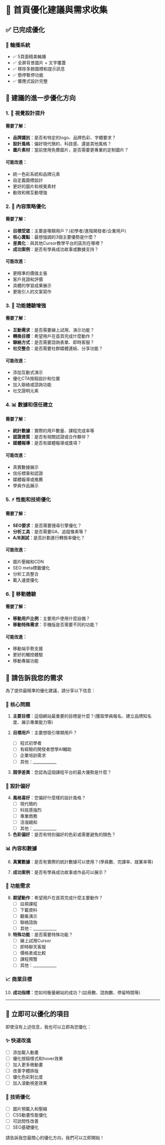 # 🚀 首頁優化建議與需求收集

## ✅ 已完成優化

### 🎠 輪播系統
- ✅ 5頁面精美輪播
- ✅ 全屏背景圖片 + 文字覆蓋
- ✅ 移除多餘圖標和提示訊息
- ✅ 懸停暫停功能
- ✅ 響應式設計完整

## 🎯 建議的進一步優化方向

### 1. 🎨 **視覺設計提升**

#### 需要了解：
- **品牌識別**：是否有特定的logo、品牌色彩、字體要求？
- **設計風格**：偏好現代簡約、科技感、還是其他風格？
- **圖片素材**：當前使用免費圖片，是否需要更專業的定制圖片？

#### 可能改進：
- 統一色彩系統和品牌元素
- 自定義圖標設計
- 更好的圖片和視覺素材
- 動效和微互動增強

### 2. 📝 **內容策略優化**

#### 需要了解：
- **目標受眾**：主要是哪類用戶？(初學者/進階開發者/企業用戶)
- **核心賣點**：最想強調的3個主要優勢是什麼？
- **差異化**：與其他Cursor教學平台的區別在哪裡？
- **成功案例**：是否有學員成功故事或數據支持？

#### 可能改進：
- 更精準的價值主張
- 客戶見證和評價
- 具體的學習成果展示
- 更吸引人的文案寫作

### 3. 🔧 **功能體驗增強**

#### 需要了解：
- **互動需求**：是否需要線上試用、演示功能？
- **轉換目標**：希望用戶在首頁完成什麼動作？
- **聯絡方式**：是否需要諮詢表單、即時客服？
- **社交整合**：是否需要社群媒體連結、分享功能？

#### 可能改進：
- 添加互動式演示
- 優化CTA按鈕設計和位置
- 加入聯絡或諮詢功能
- 社交證明元素

### 4. 📊 **數據和信任建立**

#### 需要了解：
- **統計數據**：實際的用戶數量、課程完成率等
- **認證資質**：是否有相關認證或合作夥伴？
- **媒體報導**：是否有媒體報導或獎項？

#### 可能改進：
- 真實數據展示
- 信任標章和認證
- 媒體報導或推薦
- 學員作品展示

### 5. ⚡ **性能和技術優化**

#### 需要了解：
- **SEO要求**：是否需要搜尋引擎優化？
- **分析工具**：是否需要GA、追蹤像素等？
- **A/B測試**：是否計劃進行轉換率優化？

#### 可能改進：
- 圖片壓縮和CDN
- SEO meta標籤優化
- 分析工具整合
- 載入速度優化

### 6. 📱 **移動體驗**

#### 需要了解：
- **移動用戶比例**：主要用戶使用什麼設備？
- **移動特殊需求**：手機版是否需要不同的功能？

#### 可能改進：
- 移動端手勢支援
- 更好的觸控體驗
- 移動專屬功能

## 🤔 請告訴我您的需求

為了提供最精準的優化建議，請分享以下信息：

### 🎯 **核心問題**
1. **主要目標**：這個網站最重要的目標是什麼？(獲取學員報名、建立品牌知名度、展示專業能力等)

2. **目標用戶**：主要想吸引哪類用戶？
   - [ ] 程式初學者
   - [ ] 有經驗的開發者想學AI輔助
   - [ ] 企業培訓需求
   - [ ] 其他：____________

3. **競爭差異**：您認為這個課程平台的最大優勢是什麼？

### 🎨 **設計偏好**
4. **風格喜好**：您偏好什麼樣的設計風格？
   - [ ] 現代簡約
   - [ ] 科技感強烈
   - [ ] 專業商務
   - [ ] 活潑親和
   - [ ] 其他：____________

5. **色彩偏好**：是否有特別偏好的色彩或需要避免的顏色？

### 📊 **內容和數據**
6. **真實數據**：是否有實際的統計數據可以使用？(學員數、完課率、就業率等)

7. **成功案例**：是否有學員成功故事或作品可以展示？

### 🔧 **功能需求**
8. **期望動作**：希望用戶在首頁完成什麼主要動作？
   - [ ] 註冊課程
   - [ ] 下載資料
   - [ ] 觀看演示
   - [ ] 聯絡諮詢
   - [ ] 其他：____________

9. **特殊功能**：是否需要特殊功能？
   - [ ] 線上試用Cursor
   - [ ] 即時聊天客服
   - [ ] 價格表或比較
   - [ ] 課程預覽
   - [ ] 其他：____________

### 📈 **商業目標**
10. **成功指標**：您如何衡量網站的成功？(註冊數、諮詢數、停留時間等)

---

## 🎁 **立即可以優化的項目**

即使沒有上述信息，我也可以立即為您優化：

### ✨ **快速改進**
- [ ] 添加載入動畫
- [ ] 優化按鈕樣式和hover效果
- [ ] 加入更多微動畫
- [ ] 改善字體排版
- [ ] 優化色彩對比度
- [ ] 加入滾動視差效果

### 🔧 **技術優化**
- [ ] 圖片預載入和壓縮
- [ ] CSS動畫性能優化
- [ ] 可訪問性改善
- [ ] SEO基礎優化

請告訴我您最關心的優化方向，我們可以立即開始！
